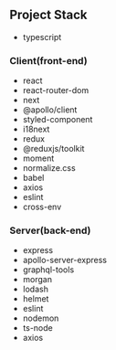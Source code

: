 ## Project Stack
- typescript

### Client(front-end)
- react
- react-router-dom
- next
- @apollo/client
- styled-component
- i18next
- redux
- @reduxjs/toolkit
- moment
- normalize.css
- babel
- axios
- eslint
- cross-env

### Server(back-end)
- express
- apollo-server-express
- graphql-tools
- morgan
- lodash
- helmet
- eslint
- nodemon
- ts-node
- axios